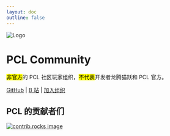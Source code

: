 ```yaml
---
layout: doc
outline: false
---
```


<img src="/img/logo.png" alt="Logo" class="size-32" style="margin: 0 auto;">

# PCL Community

<mark>非官方</mark>的 PCL 社区玩家组织，<mark>不代表</mark>开发者龙腾猫跃和 PCL 官方。

[GitHub](https://github.com/PCL-Community) | [B 站](https://space.bilibili.com/3546847192811755) | [加入组织](https://github.com/orgs/PCL-Community/discussions/10)

## PCL 的贡献者们

<a href="https://github.com/Hex-Dragon/PCL2/graphs/contributors">
  <img src="https://contrib.rocks/image?repo=Hex-Dragon/PCL2" alt="contrib.rocks image" />
</a>